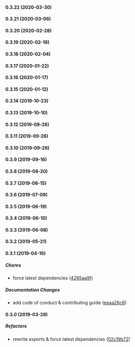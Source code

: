 #### 0.3.22 (2020-03-30)

#### 0.3.21 (2020-03-06)

#### 0.3.20 (2020-02-28)

#### 0.3.19 (2020-02-16)

#### 0.3.18 (2020-02-04)

#### 0.3.17 (2020-01-22)

#### 0.3.16 (2020-01-17)

#### 0.3.15 (2020-01-12)

#### 0.3.14 (2019-10-23)

#### 0.3.13 (2019-10-10)

#### 0.3.12 (2019-09-28)

#### 0.3.11 (2019-09-26)

#### 0.3.10 (2019-09-26)

#### 0.3.9 (2019-09-16)

#### 0.3.8 (2019-08-20)

#### 0.3.7 (2019-08-15)

#### 0.3.6 (2019-07-09)

#### 0.3.5 (2019-06-19)

#### 0.3.4 (2019-06-10)

#### 0.3.3 (2019-06-08)

#### 0.3.2 (2019-05-21)

#### 0.3.1 (2019-04-16)

##### Chores

*  force latest dependencies ([4265aa9f](https://github.com/lykmapipo/role/commit/4265aa9f92f68d72379af7903920255fa7070af4))

##### Documentation Changes

*  add code of conduct & contributing guide ([eeaa28c6](https://github.com/lykmapipo/role/commit/eeaa28c682963c5e60fad2fbc007a69c21715217))

#### 0.3.0 (2019-03-28)

##### Refactors

*  rewrite exports & force latest dependencies ([02c19b72](https://github.com/lykmapipo/role/commit/02c19b726e167f883922cf04e9559eb73da86839))


